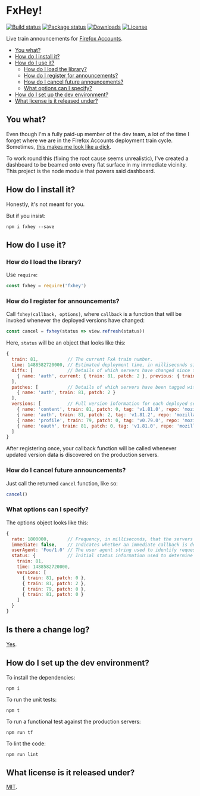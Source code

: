 # FxHey!

[![Build status](https://gitlab.com/philbooth/FxHey/badges/master/pipeline.svg)](https://gitlab.com/philbooth/FxHey/pipelines)
[![Package status](https://img.shields.io/npm/v/fxhey.svg)](https://www.npmjs.com/package/fxhey)
[![Downloads](https://img.shields.io/npm/dm/fxhey.svg)](https://www.npmjs.com/package/fxhey)
[![License](https://img.shields.io/npm/l/fxhey.svg)](https://opensource.org/licenses/MIT)

Live train announcements for [Firefox Accounts](https://accounts.firefox.com/).

* [You what?](#you-what)
* [How do I install it?](#how-do-i-install-it)
* [How do I use it?](#how-do-i-use-it)
  * [How do I load the library?](#how-do-i-load-the-library)
  * [How do I register for announcements?](#how-do-i-register-for-announcements)
  * [How do I cancel future announcements?](how-do-i-cancel-future-announcements)
  * [What options can I specify?](#what-options-can-i-specify)
* [How do I set up the dev environment?](#how-do-i-set-up-the-dev-environment)
* [What license is it released under?](#what-license-is-it-released-under)

## You what?

Even though I'm
a fully paid-up member
of the dev team,
a lot of the time
I forget where we are
in the Firefox Accounts
deployment train cycle.
Sometimes,
[this makes me look like a dick](https://github.com/mozilla/fxa-activity-metrics/issues/57#issuecomment-283642668).

To work round this
(fixing the root cause
seems unrealistic),
I've created a dashboard
to be beamed onto every flat surface
in my immediate vicinity.
This project is the node module
that powers said dashboard.

## How do I install it?

Honestly,
it's not meant for you.

But if you insist:

```
npm i fxhey --save
```

## How do I use it?

### How do I load the library?

Use `require`:

```js
const fxhey = require('fxhey')
```

### How do I register for announcements?

Call `fxhey(callback, options)`,
where `callback` is a function
that will be invoked whenever
the deployed versions have changed:

```js
const cancel = fxhey(status => view.refresh(status))
```

Here,
`status` will be an object
that looks like this:

```js
{
  train: 81,           // The current FxA train number.
  time: 1488582720000, // Estimated deployment time, in milliseconds since the epoch, UTC.
  diffs: [             // Details of which servers have changed since the last announcement.
    { name: 'auth', current: { train: 81, patch: 2 }, previous: { train: 81, patch: 1 } }
  ],
  patches: [           // Details of which servers have been tagged with a patch level.
    { name: 'auth', train: 81, patch: 2 }
  ],
  versions: [          // Full version information for each deployed server.
    { name: 'content', train: 81, patch: 0, tag: 'v1.81.0', repo: 'mozilla/fxa-content-server' },
    { name: 'auth', train: 81, patch: 2, tag: 'v1.81.2', repo: 'mozilla/fxa-auth-server-private' },
    { name: 'profile', train: 79, patch: 0, tag: 'v0.79.0', repo: 'mozilla/fxa-profile-server' },
    { name: 'oauth', train: 81, patch: 0, tag: 'v1.81.0', repo: 'mozilla/fxa-oauth-server' }
  ]
}
```

After registering once,
your callback function will be called
whenever updated version data
is discovered
on the production servers.

### How do I cancel future announcements?

Just call the returned `cancel` function, like so:

```js
cancel()
```

### What options can I specify?

The options object looks like this:

```js
{
  rate: 1800000,       // Frequency, in milliseconds, that the servers will be checked. Defaults to 1 hour.
  immediate: false,    // Indicates whether an immediate callback is desired. Defaults to `true`.
  userAgent: 'Foo/1.0' // The user agent string used to identify requests to the server.
  status: {            // Initial status information used to determine whether the data has changed.
    train: 81,
    time: 1488582720000,
    versions: [
	  { train: 81, patch: 0 },
	  { train: 81, patch: 2 },
	  { train: 79, patch: 0 },
	  { train: 81, patch: 0 }
    ]
  }
}
```

## Is there a change log?

[Yes](CHANGELOG.md).

## How do I set up the dev environment?

To install the dependencies:

```
npm i
```

To run the unit tests:

```
npm t
```

To run a functional test against the production servers:

```
npm run tf
```

To lint the code:

```
npm run lint
```

## What license is it released under?

[MIT](LICENSE).

